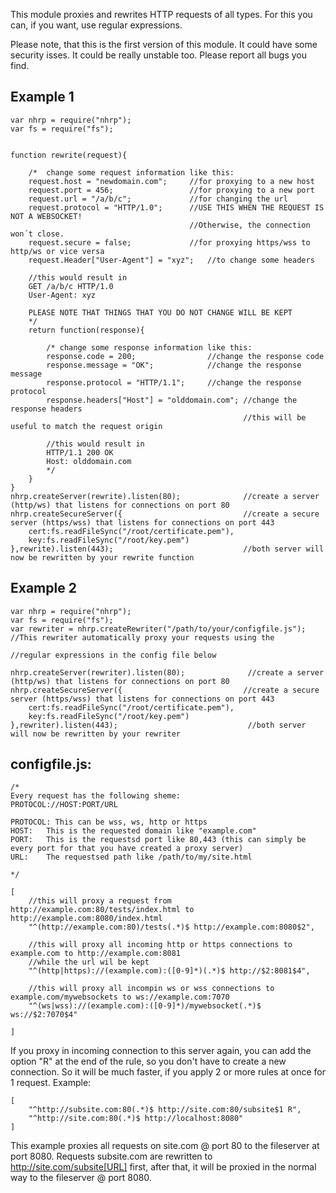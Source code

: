 This module proxies and rewrites HTTP requests of all types.
For this you can, if you want, use regular expressions.

Please note, that this is the first version of this module. It could have some security isses.
It could be really unstable too. Please report all bugs you find.


Example 1
-----------------------------------------------------------------------------------------------------------------------

    var nhrp = require("nhrp");
    var fs = require("fs");
    
    
    function rewrite(request){
    
        /*  change some request information like this:
        request.host = "newdomain.com";     //for proxying to a new host
        request.port = 456;                 //for proxying to a new port
        request.url = "/a/b/c";             //for changing the url
        request.protocol = "HTTP/1.0";      //USE THIS WHEN THE REQUEST IS NOT A WEBSOCKET!
                                            //Otherwise, the connection won´t close.
        request.secure = false;             //for proxying https/wss to http/ws or vice versa    
        request.Header["User-Agent"] = "xyz";   //to change some headers
    
        //this would result in
        GET /a/b/c HTTP/1.0
        User-Agent: xyz
        
        PLEASE NOTE THAT THINGS THAT YOU DO NOT CHANGE WILL BE KEPT
        */
        return function(response){
    
            /* change some response information like this:
            response.code = 200;                //change the response code
            response.message = "OK";            //change the response message
            response.protocol = "HTTP/1.1";     //change the response protocol
            response.headers["Host"] = "olddomain.com"; //change the response headers
                                                        //this will be useful to match the request origin
    
            //this would result in
            HTTP/1.1 200 OK
            Host: olddomain.com
            */
        }
    }
    nhrp.createServer(rewrite).listen(80);              //create a server (http/ws) that listens for connections on port 80
    nhrp.createSecureServer({                           //create a secure server (https/wss) that listens for connections on port 443
        cert:fs.readFileSync("/root/certificate.pem"),
        key:fs.readFileSync("/root/key.pem")
    },rewrite).listen(443);                             //both server will now be rewritten by your rewrite function


Example 2
-----------------------------------------------------------------------------------------------------------------------


    var nhrp = require("nhrp");
    var fs = require("fs");
    var rewriter = nhrp.createRewriter("/path/to/your/configfile.js");      //This rewriter automatically proxy your requests using the
                                                                            //regular expressions in the config file below
    
    nhrp.createServer(rewriter).listen(80);              //create a server (http/ws) that listens for connections on port 80
    nhrp.createSecureServer({                           //create a secure server (https/wss) that listens for connections on port 443
        cert:fs.readFileSync("/root/certificate.pem"),
        key:fs.readFileSync("/root/key.pem")
    },rewriter).listen(443);                             //both server will now be rewritten by your rewriter


configfile.js:
--------------

    /*
    Every request has the following sheme:
    PROTOCOL://HOST:PORT/URL
    
    PROTOCOL: This can be wss, ws, http or https
    HOST:   This is the requested domain like "example.com"
    PORT:   This is the requestsd port like 80,443 (this can simply be every port for that you have created a proxy server)
    URL:    The requestsed path like /path/to/my/site.html
    
    */
    
    [
        //this will proxy a request from http://example.com:80/tests/index.html to http://example.com:8080/index.html
        "^(http://example.com:80)/tests(.*)$ http://example.com:8080$2",
        
        //this will proxy all incoming http or https connections to example.com to http://example.com:8081
        //while the url wil be kept
        "^(http|https)://(example.com):([0-9]*)(.*)$ http://$2:8081$4",
    
        //this will proxy all incompin ws or wss connections to example.com/mywebsockets to ws://example.com:7070
        "^(ws|wss)://(example.com):([0-9]*)/mywebsocket(.*)$ ws://$2:7070$4"
    
    ]
    
    
If you proxy in incoming connection to this server again, you can add the option "R" at the end of the rule, so you don't have to create a new connection. So it will be much faster, if you apply 2 or more rules at once for 1 request.
Example:

    [
        "^http://subsite.com:80(.*)$ http://site.com:80/subsite$1 R",
        "^http://site.com:80(.*)$ http://localhost:8080"
    ]
    
This example proxies all requests on site.com @ port 80 to the fileserver at port 8080.
Requests subsite.com are rewritten to http://site.com/subsite[URL] first, after that, it will be proxied in the normal way to the fileserver @ port 8080.


